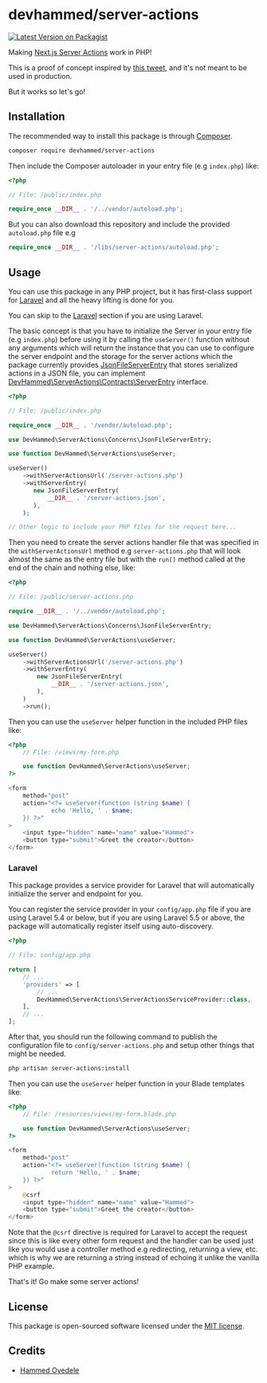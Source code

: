 # devhammed/server-actions

[![Latest Version on Packagist](https://img.shields.io/packagist/v/devhammed/server-actions.svg?style=flat-square)](https://packagist.org/packages/devhammed/server-actions)

Making [Next.js Server Actions](https://nextjs.org/docs/app/api-reference/functions/server-actions) work in PHP!

This is a proof of concept inspired by [this tweet](https://x.com/WebReflection/status/1717853489034932631?s=20), and it's not meant to be used in production.

But it works so let's go!

## Installation

The recommended way to install this package is through [Composer](https://getcomposer.org/).

```bash
composer require devhammed/server-actions
```

Then include the Composer autoloader in your entry file (e.g `index.php`) like:

```php
<?php

// File: /public/index.php

require_once __DIR__ . '/../vendor/autoload.php';
```

But you can also download this repository and include the provided `autoload.php` file e.g

```php
require_once __DIR__ . '/libs/server-actions/autoload.php';
```

## Usage

You can use this package in any PHP project, but it has first-class support for [Laravel](https://laravel.com) and all the heavy lifting is done for you.

You can skip to the [Laravel](#laravel) section if you are using Laravel.

The basic concept is that you have to initialize the Server in your entry file (e.g `index.php`) before using it by calling the `useServer()` function 
without any arguments which will return the instance that you can use to configure the server  endpoint and the storage for the server actions which the package currently provides
[JsonFileServerEntry](./src/Concerns/JsonFileServerEntry.php) that stores serialized actions in a JSON file, you can implement [DevHammed\ServerActions\Contracts\ServerEntry](./src/Contracts/ServerEntry.php) interface.

```php
<?php

// File: /public/index.php

require_once __DIR__ . '/vendor/autoload.php';

use DevHammed\ServerActions\Concerns\JsonFileServerEntry;

use function DevHammed\ServerActions\useServer;

useServer()
    ->withServerActionsUrl('/server-actions.php')
    ->withServerEntry(
       new JsonFileServerEntry(
           __DIR__ . '/server-actions.json',
       ),
    );

// Other logic to include your PHP files for the request here...
```

Then you need to create the server actions handler file that was specified in the `withServerActionsUrl` method e.g `server-actions.php` that will look
almost the same as the entry file but with the `run()` method called at the end of the chain and nothing else, like:

```php
<?php

// File: /public/server-actions.php

require __DIR__ . '/../vendor/autoload.php';

use DevHammed\ServerActions\Concerns\JsonFileServerEntry;

use function DevHammed\ServerActions\useServer;

useServer()
	->withServerActionsUrl('/server-actions.php')
	->withServerEntry(
		new JsonFileServerEntry(
			__DIR__ . '/server-actions.json',
		),
	)
	->run();
```

Then you can use the `useServer` helper function in the included PHP files like:

```php
<?php
    // File: /views/my-form.php

    use function DevHammed\ServerActions\useServer;
?>

<form
    method="post"
    action="<?= useServer(function (string $name) {
            echo 'Hello, ' . $name;
    }) ?>"
>
    <input type="hidden" name="name" value="Hammed">
    <button type="submit">Greet the creator</button>
</form>
```

### Laravel

This package provides a service provider for Laravel that will automatically initialize the server and endpoint for you.

You can register the service provider in your `config/app.php` file if you are using Laravel 5.4 or below, but if you are using Laravel 5.5 or above, the package will automatically register itself using auto-discovery.

```php
<?php

// File: config/app.php

return [
    // ...
    'providers' => [
        // ...
        DevHammed\ServerActions\ServerActionsServiceProvider::class,
    ],
    // ...
];
```

After that, you should run the following command to publish the configuration file to `config/server-actions.php` and setup other things that might be needed.

```bash
php artisan server-actions:install
```

Then you can use the `useServer` helper function in your Blade templates like:

```php
<?php
    // File: /resources/views/my-form.blade.php

    use function DevHammed\ServerActions\useServer;
?>

<form
    method="post"
    action="<?= useServer(function (string $name) {
            return 'Hello, ' . $name;
    }) ?>"
>
    @csrf
    <input type="hidden" name="name" value="Hammed">
    <button type="submit">Greet the creator</button>
</form>
```

Note that the `@csrf` directive is required for Laravel to accept the request since this is like
every other form request and the handler can be used just like you would use a controller method e.g redirecting, returning a view, etc.
which is why we are returning a string instead of echoing it unlike the vanilla PHP example.

That's it! Go make some server actions!

## License

This package is open-sourced software licensed under the [MIT license](LICENSE.md).

## Credits

- [Hammed Oyedele](https://github.com/devhammed)